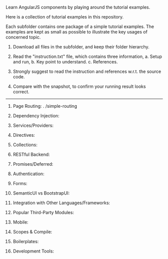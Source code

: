 Learn AngularJS components by playing around the tutorial examples.

Here is a collection of tutorial examples in this repository. 

Each subfolder contains one package of a simple tutorial examples. 
The examples are kept as small as possible to illustrate the key usages of concerned topic. 

1. Download all files in the subfolder, and keep their folder hierarchy. 

2. Read the "instruction.txt" file, which contains three information, 
   a. Setup and run,  b. Key point to understand. c. References. 

3. Strongly suggest to read the instruction and references w.r.t. the source code.

4. Compare with the snapshot, to confirm your running result looks correct. 


--------------------

1. Page Routing:
 . /simple-routing

2. Dependency Injection:


3. Services/Providers:


4. Directives:


5. Collections:


6. RESTful Backend:


7. Promises/Deferred:


8. Authentication:


9. Forms:


10. SemanticUI vs BootstrapUI:


11. Integration with Other Languages/Frameworks:


12. Popular Third-Party Modules:


13. Mobile:


14. Scopes & Compile:


15. Boilerplates:


16. Development Tools:







